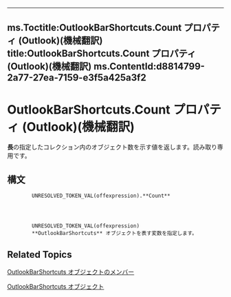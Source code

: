 

---
ms.Toctitle:OutlookBarShortcuts.Count プロパティ (Outlook)(機械翻訳)
title:OutlookBarShortcuts.Count プロパティ (Outlook)(機械翻訳)
ms.ContentId:d8814799-2a77-27ea-7159-e3f5a425a3f2
---
# OutlookBarShortcuts.Count プロパティ (Outlook)(機械翻訳)




**長**の指定したコレクション内のオブジェクト数を示す値を返します。読み取り専用です。

## 構文

            UNRESOLVED_TOKEN_VAL(offexpression).**Count**




            UNRESOLVED_TOKEN_VAL(offexpression)
            **OutlookBarShortcuts** オブジェクトを表す変数を指定します。



## Related Topics

[OutlookBarShortcuts オブジェクトのメンバー](1e21d953-b30b-35fa-d996-44c431a3b5c3.md)

[OutlookBarShortcuts オブジェクト](5ee9f085-d2fe-c949-9edc-ad073801ea77.md)




